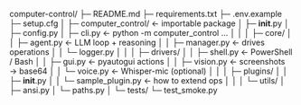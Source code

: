 computer-control/
├─ README.md
├─ requirements.txt
├─ .env.example
├─ setup.cfg
│
├─ computer_control/                 ← importable package
│  ├─ __init__.py
│  ├─ config.py
│  ├─ cli.py                         ← python -m computer_control ...
│  │
│  ├─ core/
│  │   ├─ agent.py                   ← LLM loop + reasoning
│  │   ├─ manager.py                 ← drives operations
│  │   └─ logger.py
│  │
│  ├─ drivers/
│  │   ├─ shell.py                   ← PowerShell / Bash
│  │   ├─ gui.py                     ← pyautogui actions
│  │   ├─ vision.py                  ← screenshots → base64
│  │   └─ voice.py                   ← Whisper-mic (optional)
│  │
│  ├─ plugins/
│  │   ├─ __init__.py
│  │   └─ sample_plugin.py           ← how to extend ops
│  │
│  └─ utils/
│      ├─ ansi.py
│      └─ paths.py
│
└─ tests/
   └─ test_smoke.py
